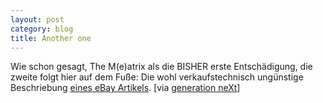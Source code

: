 ```yaml
---
layout: post
category: blog
title: Another one
---
```


Wie schon gesagt, The M(e)atrix als die BISHER erste Entschädigung, die zweite folgt hier auf dem Fuße: Die wohl verkaufstechnisch ungünstige Beschriebung [eines eBay Artikels](http://cgi.ebay.de/ws/eBayISAPI.dll?ViewItem&item=2572295461). [via [generation neXt](http://www.x-ploration.de/weblog_1452.php)]
